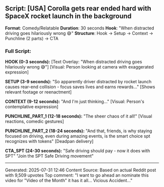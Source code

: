## **Script: [USA] Corolla gets rear ended hard with SpaceX rocket launch in the background**

**Format**: Comedy/Relatable
**Duration**: 30 seconds
**Hook**: "When distracted driving goes hilariously wrong 😅"
**Structure**: Hook → Setup → Context → Punchline (2 parts) → CTA

### Full Script:

**HOOK (0-3 seconds):**
[Text Overlay: "When distracted driving goes hilariously wrong 😅"]
[Visual: Person looking at camera with exaggerated expression]

**SETUP (3-9 seconds):**
"So apparently driver distracted by rocket launch causes rear-end collision - focus saves lives and earns rewards..."
[Shows relevant footage or reenactment]

**CONTEXT (9-12 seconds):**
"And I'm just thinking..."
[Visual: Person's contemplative expression]

**PUNCHLINE_PART_1 (12-18 seconds):**
"The sheer chaos of it all!"
[Visual reactions, comedic gestures]

**PUNCHLINE_PART_2 (18-24 seconds):**
"And that, friends, is why staying focused on driving, even during amazing events, is the smart choice spt recognizes with tokens"
[Deadpan delivery]

**CTA_SPT (24-30 seconds):**
"Safe driving should pay - now it does with SPT"
"Join the SPT Safe Driving movement"

---
Generated: 2025-07-31 12:46
Content Source: Based on actual Reddit post with 9,509 upvotes
Top comment: "I want to go ahead an nominate this video for "Video of the Month" it has it all... Vicious Accident..."
